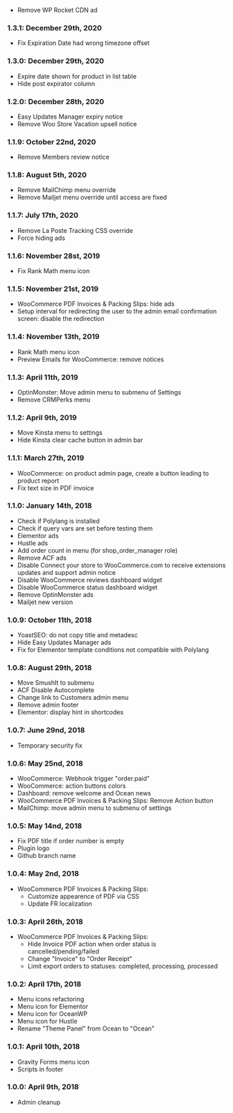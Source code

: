* Remove WP Rocket CDN ad

### 1.3.1: December 29th, 2020
* Fix Expiration Date had wrong timezone offset

### 1.3.0: December 29th, 2020
* Expire date shown for product in list table 
* Hide post expirator column

### 1.2.0: December 28th, 2020
* Easy Updates Manager expiry notice
* Remove Woo Store Vacation upsell notice

### 1.1.9: October 22nd, 2020
* Remove Members review notice

### 1.1.8: August 5th, 2020
* Remove MailChimp menu override
* Remove Mailjet menu override until access are fixed

### 1.1.7: July 17th, 2020
* Remove La Poste Tracking CSS override
* Force hiding ads

### 1.1.6: November 28st, 2019
* Fix Rank Math menu icon

### 1.1.5: November 21st, 2019
* WooCommerce PDF Invoices & Packing Slips: hide ads 
* Setup interval for redirecting the user to the admin email confirmation screen: disable the redirection

### 1.1.4: November 13th, 2019
* Rank Math menu icon
* Preview Emails for WooCommerce: remove notices

### 1.1.3: April 11th, 2019
* OptinMonster: Move admin menu to submenu of Settings
* Remove CRMPerks menu

### 1.1.2: April 9th, 2019
* Move Kinsta menu to settings
* Hide Kinsta clear cache button in admin bar

### 1.1.1: March 27th, 2019
* WooCommerce: on product admin page, create a button leading to product report
* Fix text size in PDF invoice

### 1.1.0: January 14th, 2018
* Check if Polylang is installed
* Check if query vars are set before testing them
* Elementor ads
* Hustle ads
* Add order count in menu (for shop_order_manager role)
* Remove ACF ads
* Disable Connect your store to WooCommerce.com to receive extensions updates and support admin notice
* Disable WooCommerce reviews dashboard widget
* Disable WooCommerce status dashboard widget
* Remove OptinMonster ads
* Mailjet new version

### 1.0.9: October 11th, 2018
* YoastSEO: do not copy title and metadesc
* Hide Easy Updates Manager ads
* Fix for Elementor template conditions not compatible with Polylang

### 1.0.8: August 29th, 2018
* Move SmushIt to submenu
* ACF Disable Autocomplete
* Change link to Customers admin menu
* Remove admin footer
* Elementor: display hint in shortcodes

### 1.0.7: June 29nd, 2018
* Temporary security fix

### 1.0.6: May 25nd, 2018
* WooCommerce: Webhook trigger "order.paid"
* WooCommerce: action buttons colors
* Dashboard: remove welcome and Ocean news
* WooCommerce PDF Invoices & Packing Slips: Remove Action button
* MailChimp: move admin menu to submenu of settings
 
### 1.0.5: May 14nd, 2018
* Fix PDF title if order number is empty
* Plugin logo
* Github branch name

### 1.0.4: May 2nd, 2018
* WooCommerce PDF Invoices & Packing Slips: 
    * Customize appearence of PDF via CSS
    * Update FR localization

### 1.0.3: April 26th, 2018
* WooCommerce PDF Invoices & Packing Slips: 
    * Hide Invoice PDF action when order status is cancelled/pending/failed
    * Change "Invoice" to "Order Receipt"
    * Limit export orders to statuses: completed, processing, processed

### 1.0.2: April 17th, 2018
* Menu icons refactoring
* Menu icon for Elementor
* Menu icon for OceanWP
* Menu icon for Hustle
* Rename "Theme Panel" from Ocean to "Ocean"

### 1.0.1: April 10th, 2018
* Gravity Forms menu icon
* Scripts in footer

### 1.0.0: April 9th, 2018
* Admin cleanup